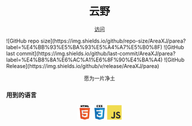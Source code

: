 <h1 align="center">云野</h1>

<p align="center"><a href="https://areaxj.github.io/parea/" target="_blank">访问</a></p>
![GitHub repo size](https://img.shields.io/github/repo-size/AreaXJ/parea?label=%E4%BB%93%E5%BA%93%E5%A4%A7%E5%B0%8F)
![GitHub last commit](https://img.shields.io/github/last-commit/AreaXJ/parea?label=%E4%B8%8A%E6%AC%A1%E6%8F%90%E4%BA%A4)
![GitHub Release](https://img.shields.io/github/v/release/AreaXJ/parea)


<p align="center">愿为一片净土</p>

### 用到的语言 
<p align="center"><a href="https://www.w3.org/html/" target="_blank" rel="noreferrer"><img src="https://raw.githubusercontent.com/devicons/devicon/master/icons/html5/html5-original-wordmark.svg" alt="html5" width="40" height="40"/></a><a href="https://www.w3schools.com/css/" target="_blank" rel="noreferrer"><img src="https://raw.githubusercontent.com/devicons/devicon/master/icons/css3/css3-original-wordmark.svg" alt="css3" width="40" height="40"/></a><a href="https://developer.mozilla.org/en-US/docs/Web/JavaScript" target="_blank" rel="noreferrer"><img src="https://raw.githubusercontent.com/devicons/devicon/master/icons/javascript/javascript-original.svg" alt="javascript" width="40" height="40"/></a></p>
